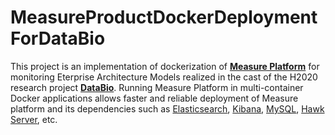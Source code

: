 # MeasureProductDockerDeploymentForDataBio

This project is an implementation of dockerization of **[Measure Platform](http://measure-platform.org/)** for monitoring Eterprise Architecture Models realized in the cast of the H2020 research project **[DataBio](https://www.databio.eu/)**. Running Measure Platform in multi-container Docker applications allows faster and reliable deployment of Measure platform and its dependencies such as [Elasticsearch](https://www.elastic.co/fr/products/elasticsearch), [Kibana](https://www.elastic.co/fr/products/kibana), [MySQL](https://www.mysql.com/), [Hawk Server](https://projects.eclipse.org/proposals/eclipse-hawk), etc.


[logo]: https://github.com/adam-p/markdown-here/raw/master/src/common/images/icon48.png "Logo Title Text 2"


[logo]: https://github.com/adam-p/markdown-here/raw/master/src/common/images/icon48.png "Logo Title Text 2"


